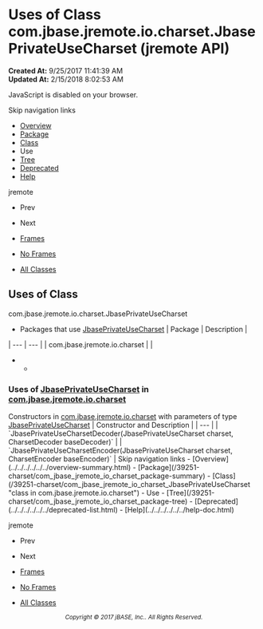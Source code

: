 # Uses of Class com.jbase.jremote.io.charset.JbasePrivateUseCharset (jremote   API)

**Created At:** 9/25/2017 11:41:39 AM  
**Updated At:** 2/15/2018 8:02:53 AM  

<script type="text/javascript"><!--
    try {
        if (location.href.indexOf('is-external=true') == -1) {
            parent.document.title="Uses of Class com.jbase.jremote.io.charset.JbasePrivateUseCharset (jremote   API)";
        }
    }
    catch(err) {
    }
//--></script><noscript><div>JavaScript is disabled on your browser.</div></noscript><!-- ========= START OF TOP NAVBAR ======= -->
<!--   -->
Skip navigation links
<!--   -->
- [Overview](../../../../../../overview-summary.html)
- [Package](/39251-charset/com_jbase_jremote_io_charset_package-summary)
- [Class](/39251-charset/com_jbase_jremote_io_charset_JbasePrivateUseCharset "class in com.jbase.jremote.io.charset")
- Use
- [Tree](/39251-charset/com_jbase_jremote_io_charset_package-tree)
- [Deprecated](../../../../../../deprecated-list.html)
- [Help](../../../../../../help-doc.html)


jremote <br>

- Prev
- Next


- [Frames](../../../../../../index.html?com/jbase/jremote/io/charset/class-use//39252-class-use/com_jbase_jremote_io_charset_class-use_JbasePrivateUseCharset)
- [No Frames](/39252-class-use/com_jbase_jremote_io_charset_class-use_JbasePrivateUseCharset)


- [All Classes](../../../../../../allclasses-noframe.html)


<script type="text/javascript"><!--
  allClassesLink = document.getElementById("allclasses_navbar_top");
  if(window==top) {
    allClassesLink.style.display = "block";
  }
  else {
    allClassesLink.style.display = "none";
  }
  //--></script>
<!--   -->
<!-- ========= END OF TOP NAVBAR ========= -->
## Uses of Class
com.jbase.jremote.io.charset.JbasePrivateUseCharset

- <caption><span>Packages that use <a href="/39251-charset/com_jbase_jremote_io_charset_JbasePrivateUseCharset" title="class in com.jbase.jremote.io.charset">JbasePrivateUseCharset</a></span><span class="tabEnd"> </span></caption>| Package | Description |
| --- | --- |
| com.jbase.jremote.io.charset |   |
- - <!--   -->
### Uses of [JbasePrivateUseCharset](/39251-charset/com_jbase_jremote_io_charset_JbasePrivateUseCharset "class in com.jbase.jremote.io.charset") in [com.jbase.jremote.io.charset](/39251-charset/com_jbase_jremote_io_charset_package-summary)


<caption><span>Constructors in <a href="/39251-charset/com_jbase_jremote_io_charset_package-summary">com.jbase.jremote.io.charset</a> with parameters of type <a href="/39251-charset/com_jbase_jremote_io_charset_JbasePrivateUseCharset" title="class in com.jbase.jremote.io.charset">JbasePrivateUseCharset</a></span><span class="tabEnd"> </span></caption>| Constructor and Description |
| --- |
| `JbasePrivateUseCharsetDecoder(JbasePrivateUseCharset charset,<br>                             CharsetDecoder baseDecoder)`  |
| `JbasePrivateUseCharsetEncoder(JbasePrivateUseCharset charset,<br>                             CharsetEncoder baseEncoder)`  |
<!-- ======= START OF BOTTOM NAVBAR ====== -->
<!--   -->
Skip navigation links
<!--   -->
- [Overview](../../../../../../overview-summary.html)
- [Package](/39251-charset/com_jbase_jremote_io_charset_package-summary)
- [Class](/39251-charset/com_jbase_jremote_io_charset_JbasePrivateUseCharset "class in com.jbase.jremote.io.charset")
- Use
- [Tree](/39251-charset/com_jbase_jremote_io_charset_package-tree)
- [Deprecated](../../../../../../deprecated-list.html)
- [Help](../../../../../../help-doc.html)


jremote <br>

- Prev
- Next


- [Frames](../../../../../../index.html?com/jbase/jremote/io/charset/class-use//39252-class-use/com_jbase_jremote_io_charset_class-use_JbasePrivateUseCharset)
- [No Frames](/39252-class-use/com_jbase_jremote_io_charset_class-use_JbasePrivateUseCharset)


- [All Classes](../../../../../../allclasses-noframe.html)


<script type="text/javascript"><!--
  allClassesLink = document.getElementById("allclasses_navbar_bottom");
  if(window==top) {
    allClassesLink.style.display = "block";
  }
  else {
    allClassesLink.style.display = "none";
  }
  //--></script>
<!--   -->
<!-- ======== END OF BOTTOM NAVBAR ======= -->
<small>			<center>			<i>Copyright © 2017 jBASE, Inc.. All Rights Reserved.</i>		</center></small>
